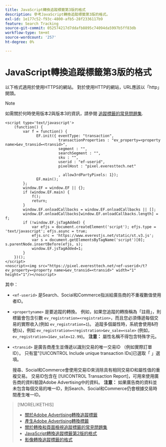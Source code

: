```yaml
---
title: JavaScript轉換追蹤標籤第3版的格式
description: 參考JavaScript轉換追蹤標籤第3版的格式。
exl-id: 1e177c52-f93c-4800-afb5-28f2336117b9
feature: Search Tracking
source-git-commit: 052574217d7ddafb8895c74094da5997b5ff83db
workflow-type: tm+mt
source-wordcount: '257'
ht-degree: 0%

---
```


# JavaScript轉換追蹤標籤第3版的格式

以下格式適用於使用HTTPS的網站。 對於使用HTTP的網站，URL應該以「http」開頭。

>[!NOTE]
>
>如需關於何時使用版本2與版本3的資訊，請參閱 [追蹤標籤的常見問題集](/help/search-social-commerce/tracking/faqs-conversion-page-view-tracking-tags.md).

```
<script type='text/javascript'>
    (function() {
        var f = function() {
              EF.init({ eventType: "transaction",
                        transactionProperties : "ev_property=<property name>&ev_transid=<transid>",
                        segment : "",
                        searchSegment : "",
                        sku : "",
                        userid : "ef-userid",
                        pixelHost : "pixel.everesttech.net"
                        
                        , allow3rdPartyPixels: 1});
              EF.main();
        };
        window.EF = window.EF || {};
        if (window.EF.main) {
            f();
            return;
        }
        window.EF.onloadCallbacks = window.EF.onloadCallbacks || [];
        window.EF.onloadCallbacks[window.EF.onloadCallbacks.length] = f;
        if (!window.EF.jsTagAdded) {
            var efjs = document.createElement('script'); efjs.type = 'text/javascript'; efjs.async = true;
            efjs.src = 'https://www.everestjs.net/static/st.v3.js';
            var s = document.getElementsByTagName('script')[0]; s.parentNode.insertBefore(efjs, s);
            window.EF.jsTagAdded=1;
        }
    })();
</script>
<noscript><img src="https://pixel.everesttech.net/<ef-userid>/t?ev_property=<property name>&ev_transid=<transid>" width="1" height="1"/></noscript>
```

其中：

* `<ef-userid>` 是Search、Social和Commerce指派給廣告商的不重複數值使用者ID。

* `<propertyname>` 是要追蹤的轉換。 例如，如果您追蹤的轉換稱為「註冊」，則標籤會包含引數 `ev_registration=<registration>`，而且您必須傳遞每個交易的實際收入(例如 `ev_registration=1`)。 追蹤多個屬性時，系統會使用&amp;符號(`&`)，例如 `ev_registration=<registration>&ev_sale=<sale>` (例如， `ev_registration=1&ev_sale=12.99`)。 **注意：**  屬性名稱不得包含特殊字元。

* `<transid>` 是廣告商產生並傳遞以識別交易的唯一交易ID （例如實際訂單ID）。 只有當&quot;[!UICONTROL Include unique transaction IDs]已選取「 」選項。

  搜尋、Social和Commerce會使用交易ID來消除具有相同交易ID和屬性值的重複交易。 交易ID包含在 [!UICONTROL Transaction Report]，可用來使用廣告商的資料驗證Adobe Advertising中的資料。 **注意：** 如果廣告商的資料並未包含每個交易的唯一ID，則Search、Social和Commerce仍會根據交易時間產生唯一ID。

<!-- add more links -->

>[!MORELIKETHIS]
>
>* [關於Adobe Advertising轉換追蹤標籤](/help/search-social-commerce/tracking/conversion-tracking-advertising.md)
>* [產生Adobe Advertising轉換標籤](/help/search-social-commerce/tools/conversion-tag-generate.md)
>* [關於轉換和頁面檢視追蹤標籤的常見問題集](/help/search-social-commerce/tracking/faqs-conversion-page-view-tracking-tags.md)
>* [JavaScript轉換追蹤標籤第2版的格式](format-conversion-tag-jsv2.md)
>* [影像轉換追蹤標籤的格式](format-conversion-tag-image.md)
